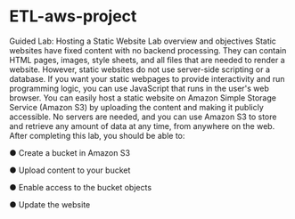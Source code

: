 # ETL-aws-project
Guided Lab: Hosting a Static Website
Lab overview and objectives
Static websites have fixed content with no backend
processing. They can contain HTML pages, images, style
sheets, and all files that are needed to render a website.
However, static websites do not use server-side scripting
or a database. If you want your static webpages to
provide interactivity and run programming logic, you can
use JavaScript that runs in the user's web browser.
You can easily host a static website on Amazon Simple
Storage Service (Amazon S3) by uploading the content
and making it publicly accessible. No servers are needed,
and you can use Amazon S3 to store and retrieve any
amount of data at any time, from anywhere on the web.
After completing this lab, you should be able to:

● Create a bucket in Amazon S3

● Upload content to your bucket

● Enable access to the bucket objects

● Update the website
